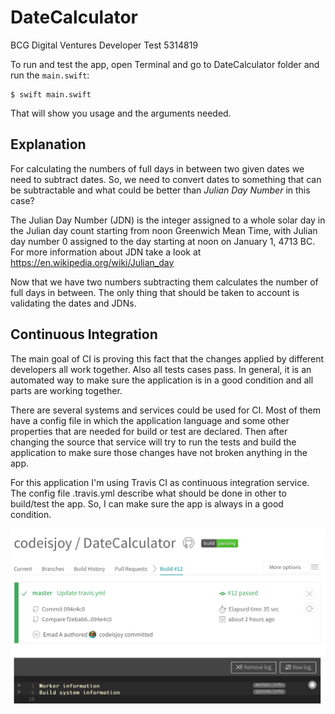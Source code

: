 # DateCalculator
BCG Digital Ventures Developer Test 5314819

To run and test the app, open Terminal and go to DateCalculator folder and run the `main.swift`: 
```
$ swift main.swift
```
That will show you usage and the arguments needed.

## Explanation
For calculating the numbers of full days in between two given dates we need to subtract dates. So, we need to convert dates to something that can be subtractable and what could be better than _Julian Day Number_ in this case? 

The Julian Day Number (JDN) is the integer assigned to a whole solar day in the Julian day count starting from noon Greenwich Mean Time, with Julian day number 0 assigned to the day starting at noon on January 1, 4713 BC. For more information about JDN take a look at https://en.wikipedia.org/wiki/Julian_day

Now that we have two numbers subtracting them calculates the number of full days in between. The only thing that should be taken to account is validating the dates and JDNs.

## Continuous Integration

The main goal of CI is proving this fact that the changes applied by different developers all work together. Also all tests cases pass. In general, it is an automated way to make sure the application is in a good condition and all parts are working together.

There are several systems and services could be used for CI. Most of them have a config file in which the application language and some other properties that are needed for build or test are declared. Then after changing the source that service will try to run the tests and build the application to make sure those changes have not broken anything in the app.

For this application I'm using Travis CI as continuous integration service. The config file .travis.yml describe what should be done in other to build/test the app. So, I can make sure the app is always in a good condition.

![Travis CI](/travis.png)
